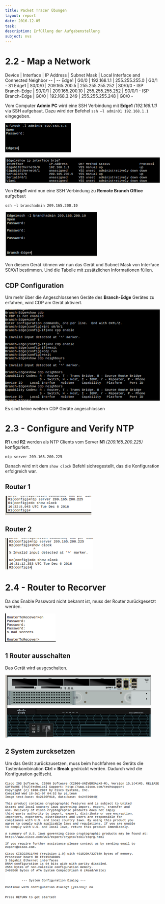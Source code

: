 ```yaml
---
title: Packet Tracer Übungen
layout: report
date: 2016-12-05
task:
description: Erfüllung der Aufgabenstellung
subject: nvs
---
```


# 2.2 - Map a Network

Device | Interface | IP Address | Subnet Mask | Local Interface and Connected Neighbor
-- | --
Edge1 | G0/0 | 192.168.1.1 | 255.255.255.0 | G0/1 - S1
 Edge1 | S0/0/0 | 209.165.200.5 | 255.255.255.252 | S0/0/0 - ISP
Branch-Edge | S0/0/1 | 209.165.200.10 | 255.255.255.252 | S0/0/1 - ISP
Branch-Edge | G0/0 | 192.168.3.249 | 255.255.255.248 | G0/0 -

Vom Computer **Admin PC** wird eine SSH Verbindung mit **Edge1** *(192.168.1.1)* via SSH aufgebaut. Dazu wird der Befehel `ssh –l admin01 192.168.1.1` eingegeben.

![](20161206_215x95.png)

![](20161206_552x90.png)


Von **Edge1** wird nun eine SSH Verbindung zu **Remote Branch Office** aufgebaut

```
ssh –l branchadmin 209.165.200.10
```

![](20161206_299x145.png)

Von diesem Gerät können wir nun das Gerät und Subnet Mask von Interface S0/0/1 bestimmen. Und die Tabelle mit zusätzlichen Informationen füllen.

## CDP Configuration

Um mehr über die Angeschlossenen Geräte des **Branch-Edge** Gerätes zu erfahren, wird CDP am Gerät aktiviert.

![](20161206_532x312.png)

Es sind keine weitern CDP Geräte angeschlossen


# 2.3 - Configure and Verify NTP

**R1** und **R2** werden als NTP Clients vom Server **N1** *(209.165.200.225)* konfiguriert.

```
ntp server 209.165.200.225
```

Danach wird mit dem `show clock` Befehl sichregestellt, das die Konfiguration erfolgreich war.

## Router 1

![](20161206_281x62.png)

## Router 2

![](20161206_286x101.png)

# 2.4 - Router to Recorver

Da das Enable Password nicht bekannt ist, muss der Router zurückgesetzt werden.

![](20161206_165x93.png)

## 1 Router ausschalten

Das Gerät wird ausgeschalten.

![](20161206_475x204.png)

## 2 System zurcksetzen

Um das Gerät zurückzusetzen, muss beim hochfahren es Geräts die Tastenkombination **Ctrl + Break** gedrückt werden.
Dadurch wird die Konfiguration gelöscht.

![](20161206_557x428.png)
